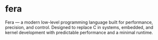 # fera
Fera — a modern low-level programming language built for performance, precision, and control. Designed to replace C in systems, embedded, and kernel development with predictable performance and a minimal runtime.
